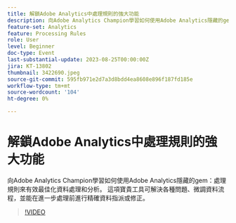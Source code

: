 ```yaml
---
title: 解鎖Adobe Analytics中處理規則的強大功能
description: 向Adobe Analytics Champion學習如何使用Adobe Analytics隱藏的gem處理規則，有效最佳化資料處理和分析。 這項寶貴工具可解決各種問題、微調資料流程，並能在進一步處理前進行精確資料指派或修正。
feature-set: Analytics
feature: Processing Rules
role: User
level: Beginner
doc-type: Event
last-substantial-update: 2023-08-25T00:00:00Z
jira: KT-13802
thumbnail: 3422690.jpeg
source-git-commit: 595fb971e2d7a3d8bdd4ea8608e896f187fd185e
workflow-type: tm+mt
source-wordcount: '104'
ht-degree: 0%

---
```



# 解鎖Adobe Analytics中處理規則的強大功能

向Adobe Analytics Champion學習如何使用Adobe Analytics隱藏的gem：處理規則來有效最佳化資料處理和分析。 這項寶貴工具可解決各種問題、微調資料流程，並能在進一步處理前進行精確資料指派或修正。

>[!VIDEO](https://video.tv.adobe.com/v/3422690/?learn=on)
